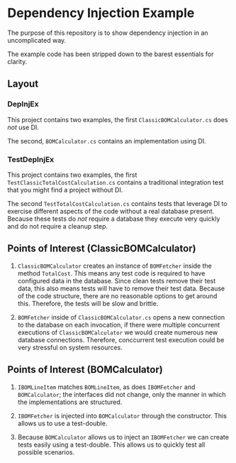 # Dependency Injection Example

The purpose of this repository is to show dependency injection in an uncomplicated way.

The example code has been stripped down to the barest essentials for clarity.

## Layout

### DepInjEx

This project contains two examples, the first `ClassicBOMCalculator.cs` does _not_ use DI.

The second, `BOMCalculator.cs` contains an implementation using DI.

### TestDepInjEx

This project contains two examples, the first `TestClassicTotalCostCalculation.cs` contains a traditional integration test that you might find a project without DI.

The second `TestTotalCostCalculation.cs` contains tests that leverage DI to exercise different aspects of the code without a real database present. Because these tests do _not_ require a database they execute very quickly and do not require a cleanup step.

## Points of Interest (ClassicBOMCalculator)

1) `ClassicBOMCalculator` creates an  instance of `BOMFetcher` inside the method `TotalCost`. This means any test code is required to have configured data in the database. Since clean tests remove their test data, this also means tests will have to remove their test data. Because of the code structure, there are no reasonable options to get around this. Therefore, the tests will be slow and brittle.

2) `BOMFetcher` inside of `ClassicBOMCalculator.cs` opens a new connection to the database on each invocation, if there were multiple concurrent executions of `ClassicBOMCalculator` we would create numerous new database connections. Therefore, conccurrent test execution could be very stressful on system resources.

## Points of Interest (BOMCalculator)

1) `IBOMLineItem` matches `BOMLineItem`, as does `IBOMFetcher` and `BOMCalculator`; the interfaces did not change, only the manner in which the implementations are structured.

2) `IBOMFetcher` is injected into `BOMCalculator` through the constructor. This allows us to use a test-double.

3) Because `BOMCalculator` allows us to inject an `IBOMFetcher` we can create tests easily using a test-double. This allows us to quickly test all possible scenarios.